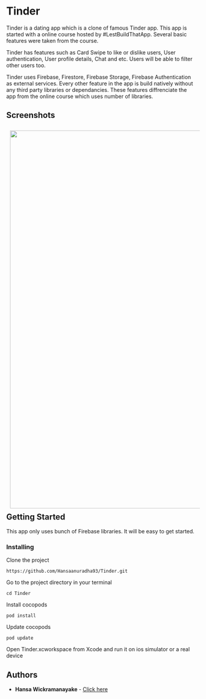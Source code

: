 # Tinder

Tinder is a dating app which is a clone of famous Tinder app. This app is started with a online course hosted by #LestBuildThatApp. Several basic features were taken from the course.

Tinder has features such as Card Swipe to like or dislike users, User authentication, User profile details, Chat and etc. Users will be able to filter other users too.

Tinder uses Firebase, Firestore, Firebase Storage, Firebase Authentication as external services. Every other feature in the app is build natively without any third party libraries or dependancies. These features diffrenciate the app from the online course which uses number of libraries.

## Screenshots

[<img src="Screenshots/gif1.gif" align="left" width="1000" hspace="10" vspace="10">](Screenshots/clip1.gif)

<br/><br/>
<br/><br/>
<br/><br/>
<br/><br/>
<br/><br/>
<br/><br/>
<br/><br/>
<br/><br/>
<br/><br/>
<br/><br/>

## Getting Started

This app only uses bunch of Firebase libraries. It will be easy to get started.

### Installing

Clone the project

```
https://github.com/Hansaanuradha93/Tinder.git
```

Go to the project directory in your terminal

```
cd Tinder
```

Install cocopods

```
pod install
```

Update cocopods

```
pod update
```

Open Tinder.xcworkspace from Xcode and run it on ios simulator or a real device

## Authors

- **Hansa Wickramanayake** - [Click here](https://github.com/Hansaanuradha93)
